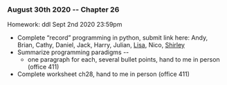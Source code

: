 ### August 30th 2020  -- Chapter 26
Homework: ddl Sept 2nd 2020 23:59pm
* Complete “record” programming in python, submit link here: Andy, Brian, Cathy, Daniel, Jack,  Harry, Julian,  [Lisa](https://github.com/ZeroxAlone/200830), Nico, [Shirley](https://github.com/ShirleyAiko/S3/blob/master/SS1/RecordExample.py)
* Summarize programming paradigms -- 
    * one paragraph for each, several bullet points, hand to me in person (office 411) 
* Complete worksheet ch28, hand to me in person (office 411) 

